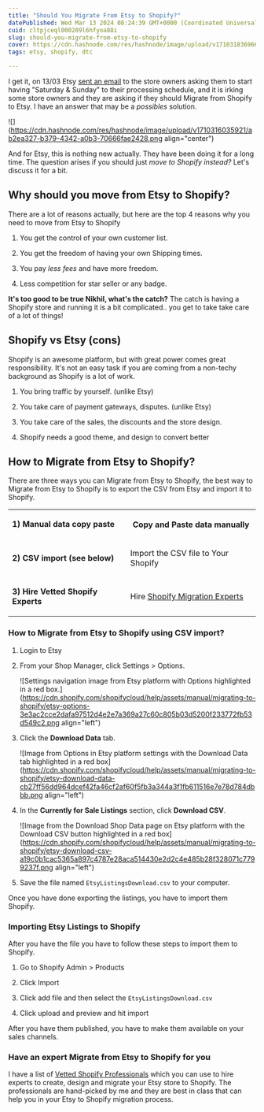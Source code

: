 ```yaml
---
title: "Should You Migrate From Etsy to Shopify?"
datePublished: Wed Mar 13 2024 08:24:39 GMT+0000 (Coordinated Universal Time)
cuid: cltpjceql000209l6hfyoa88i
slug: should-you-migrate-from-etsy-to-shopify
cover: https://cdn.hashnode.com/res/hashnode/image/upload/v1710318369663/9c01a19f-87cb-42fb-a50f-1472a8327100.png
tags: etsy, shopify, dtc

---
```


I get it, on 13/03 Etsy [sent an email](https://www.reddit.com/r/EtsySellers/comments/1bda0fj/forcing_changes_to_delivery_schedule_so_what_if_i/) to the store owners asking them to start having "Saturday & Sunday" to their processing schedule, and it is irking some store owners and they are asking if they should Migrate from Shopify to Etsy. I have an answer that may be a *possibles* solution.

![](https://cdn.hashnode.com/res/hashnode/image/upload/v1710316035921/ab2ea327-b379-4342-a0b3-70666fae2428.png align="center")

And for Etsy, this is nothing new actually. They have been doing it for a long time. The question arises if you should just *move to Shopify instead?* Let's discuss it for a bit.

## Why should you move from Etsy to Shopify?

There are a lot of reasons actually, but here are the top 4 reasons why you need to move from Etsy to Shopify

1. You get the control of your own customer list.
    
2. You get the freedom of having your own Shipping times.
    
3. You pay *less fees* and have more freedom.
    
4. Less competition for star seller or any badge.
    

**It's too good to be true Nikhil, what's the catch?** The catch is having a Shopify store and running it is a bit complicated.. you get to take take care of a lot of things!

## Shopify vs Etsy (cons)

Shopify is an awesome platform, but with great power comes great responsibility. It's not an easy task if you are coming from a non-techy background as Shopify is a lot of work.

1. You bring traffic by yourself. (unlike Etsy)
    
2. You take care of payment gateways, disputes. (unlike Etsy)
    
3. You take care of the sales, the discounts and the store design.
    
4. Shopify needs a good theme, and design to convert better
    

## How to Migrate from Etsy to Shopify?

There are three ways you can Migrate from Etsy to Shopify, the best way to Migrate from Etsy to Shopify is to export the CSV from Etsy and import it to Shopify.

<table><tbody><tr><td colspan="1" rowspan="1"><p><strong>1) Manual data copy paste</strong></p></td><th colspan="1" rowspan="1"><p>Copy and Paste data manually</p></th></tr><tr><td colspan="1" rowspan="1"><p><strong>2) CSV import (see below)</strong></p></td><td colspan="1" rowspan="1"><p>Import the CSV file to Your Shopify</p></td></tr><tr><td colspan="1" rowspan="1"><p><strong>3) Hire Vetted Shopify Experts</strong></p></td><td colspan="1" rowspan="1"><p>Hire <a target="_blank" rel="noopener noreferrer nofollow" href="https://nikhil.pro/best-shopify-expert" style="pointer-events: none">Shopify Migration Experts</a></p></td></tr></tbody></table>

### **How to Migrate from Etsy to Shopify using CSV import?**

1. Login to Etsy
    
2. From your Shop Manager, click Settings &gt; Options.  
    
    ![Settings navigation image from Etsy platform with Options highlighted in a red box.](https://cdn.shopify.com/shopifycloud/help/assets/manual/migrating-to-shopify/etsy-options-3e3ac2cce2dafa97512d4e2e7a369a27c60c805b03d5200f233772fb53d549c2.png align="left")
    
3. Click the **Download Data** tab.  
    
    ![Image from Options in Etsy platform settings with the Download Data tab highlighted in a red box](https://cdn.shopify.com/shopifycloud/help/assets/manual/migrating-to-shopify/etsy-download-data-cb27ff56dd964dcef42fa46cf2af60f5fb3a344a3f1fb611516e7e78d784dbbb.png align="left")
    
4. In the **Currently for Sale Listings** section, click **Download CSV**.
    
    ![Image from the Download Shop Data page on Etsy platform with the Download CSV button highlighted in a red box](https://cdn.shopify.com/shopifycloud/help/assets/manual/migrating-to-shopify/etsy-download-csv-a19c0b1cac5365a897c4787e28aca514430e2d2c4e485b28f328071c7799237f.png align="left")
    
5. Save the file named `EtsyListingsDownload.csv` to your computer.
    

Once you have done exporting the listings, you have to import them Shopify.

### Importing Etsy Listings to Shopify

After you have the file you have to follow these steps to import them to Shopify.

1. Go to Shopify Admin &gt; Products
    
2. Click Import
    
3. Click add file and then select the `EtsyListingsDownload.csv`
    
4. Click upload and preview and hit import
    

After you have them published, you have to make them available on your sales channels.

### **Have an expert Migrate from Etsy to Shopify for you**

I have a list of [Vetted Shopify Professionals](https://nikhil.pro/best-shopify-expert) which you can use to hire experts to create, design and migrate your Etsy store to Shopify. The professionals are hand-picked by me and they are best in class that can help you in your Etsy to Shopify migration process.